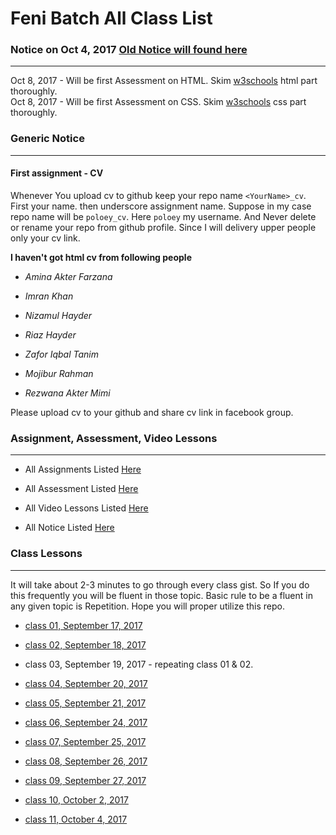 Feni Batch All Class List
==================

### Notice on Oct 4, 2017 [Old Notice will found here](https://github.com/poloey/feni/blob/master/notice.md)

--------

Oct 8, 2017 - Will be first Assessment on HTML.  Skim [w3schools](http://w3schools.com) html part thoroughly.    
Oct 8, 2017 - Will be first Assessment on CSS.  Skim [w3schools](http://w3schools.com) css part thoroughly. 


### Generic Notice   

--------
#### First assignment - CV 
Whenever You upload cv to github keep your repo name `<YourName>_cv`. First your name. then underscore assignment name. Suppose in my case repo name will be `poloey_cv`. Here `poloey` my username. And Never delete or rename your repo from github profile. Since I will delivery upper people only your cv link.   

**I haven't got html cv from following people**
* _Amina Akter Farzana_

* _Imran Khan_

* _Nizamul Hayder_

* _Riaz Hayder_

* _Zafor Iqbal Tanim_

* _Mojibur Rahman_

* _Rezwana Akter Mimi_

Please upload cv to your github and share cv link in facebook group.


### Assignment, Assessment, Video Lessons

--------
* All Assignments Listed [Here](https://github.com/poloey/feni/blob/master/assignments.md)

* All Assessment  Listed [Here](https://github.com/poloey/feni/blob/master/assessments.md)

* All Video Lessons Listed [Here](https://github.com/poloey/feni/blob/master/video_tuts.md)

* All Notice Listed [Here](https://github.com/poloey/feni/blob/master/video_tuts.md)

### Class Lessons

--------

It will take about 2-3 minutes to go through every class gist. So If you do this frequently you will be fluent in those topic. Basic rule to be a fluent in any given topic is Repetition. Hope you will proper utilize this repo. 

* [class 01, September 17, 2017](https://github.com/poloey/01_feni_sep_17)

* [class 02, September 18, 2017](https://github.com/poloey/02_feni_sep_18)

* class 03, September 19, 2017 - repeating class 01 & 02.

* [class 04, September 20, 2017](https://github.com/poloey/04_feni_sep_20)
                                
* [class 05, September 21, 2017](https://github.com/poloey/05_feni_sep_21)
                                
* [class 06, September 24, 2017](https://github.com/poloey/06_feni_sep_24)
                                
* [class 07, September 25, 2017](https://github.com/poloey/07_feni_sep_25)

* [class 08, September 26, 2017](https://github.com/poloey/08_feni_sep_26)

* [class 09, September 27, 2017](https://github.com/poloey/09_feni_sep_27)

* [class 10, October 2, 2017](https://github.com/poloey/10_feni_oct_2)

* [class 11, October 4, 2017](https://github.com/poloey/11_feni_oct_4)

